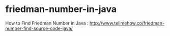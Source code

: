 # friedman-number-in-java
How to Find Friedman Number in Java : http://www.tellmehow.co/friedman-number-find-source-code-java/
